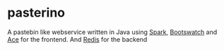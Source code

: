 # pasterino

A pastebin like webservice written in Java using [Spark](http://sparkjava.com/), [Bootswatch](https://bootswatch.com/) and [Ace](http://ace.c9.io/) for the frontend. And [Redis](http://redis.io) for the backend
